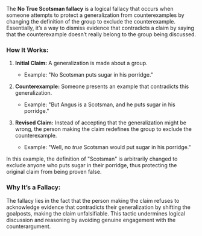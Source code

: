 The **No True Scotsman fallacy** is a logical fallacy that occurs when someone attempts to protect a generalization from counterexamples by changing the definition of the group to exclude the counterexample. Essentially, it’s a way to dismiss evidence that contradicts a claim by saying that the counterexample doesn’t really belong to the group being discussed.

### How It Works:

1. **Initial Claim:** A generalization is made about a group.
   - Example: "No Scotsman puts sugar in his porridge."

2. **Counterexample:** Someone presents an example that contradicts this generalization.
   - Example: "But Angus is a Scotsman, and he puts sugar in his porridge."

3. **Revised Claim:** Instead of accepting that the generalization might be wrong, the person making the claim redefines the group to exclude the counterexample.
   - Example: "Well, no *true* Scotsman would put sugar in his porridge."

In this example, the definition of "Scotsman" is arbitrarily changed to exclude anyone who puts sugar in their porridge, thus protecting the original claim from being proven false.

### Why It’s a Fallacy:
The fallacy lies in the fact that the person making the claim refuses to acknowledge evidence that contradicts their generalization by shifting the goalposts, making the claim unfalsifiable. This tactic undermines logical discussion and reasoning by avoiding genuine engagement with the counterargument.